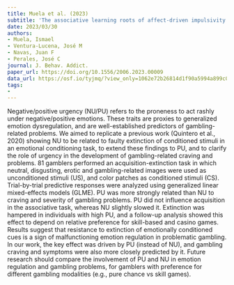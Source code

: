 ```yaml
---
title: Muela et al. (2023)
subtitle: 'The associative learning roots of affect-driven impulsivity and its role in problem gambling: A replication attempt and extension of Quintero et al. (2020)'
date: 2023/03/30
authors:
- Muela, Ismael
- Ventura-Lucena, José M
- Navas, Juan F
- Perales, José C
journal: J. Behav. Addict.
paper_url: https://doi.org/10.1556/2006.2023.00009
data_url: https://osf.io/tyjmq/?view_only=1062e72b26814d1f90a5994a899c02c7
tags:
-
---
```


Negative/positive urgency (NU/PU) refers to the proneness to act rashly under negative/positive emotions. These traits are proxies to generalized emotion dysregulation, and are well-established predictors of gambling-related problems. We aimed to replicate a previous work (Quintero et al., 2020) showing NU to be related to faulty extinction of conditioned stimuli in an emotional conditioning task, to extend these findings to PU, and to clarify the role of urgency in the development of gambling-related craving and problems. 81 gamblers performed an acquisition-extinction task in which neutral, disgusting, erotic and gambling-related images were used as unconditioned stimuli (US), and color patches as conditioned stimuli (CS). Trial-by-trial predictive responses were analyzed using generalized linear mixed-effects models (GLME). PU was more strongly related than NU to craving and severity of gambling problems. PU did not influence acquisition in the associative task, whereas NU slightly slowed it. Extinction was hampered in individuals with high PU, and a follow-up analysis showed this effect to depend on relative preference for skill-based and casino games. Results suggest that resistance to extinction of emotionally conditioned cues is a sign of malfunctioning emotion regulation in problematic gambling. In our work, the key effect was driven by PU (instead of NU), and gambling craving and symptoms were also more closely predicted by it. Future research should compare the involvement of PU and NU in emotion regulation and gambling problems, for gamblers with preference for different gambling modalities (e.g., pure chance vs skill games).
